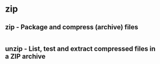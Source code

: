 # zip

## **zip** - Package and compress (archive) files

```

```

## **unzip** - List, test and extract compressed files in a ZIP archive

```

```

